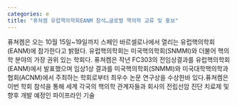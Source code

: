 ```yaml
---
categories: e
title: "퓨쳐켐 유럽핵의학회EANM 참석…글로벌 핵의학 교류 및 홍보"
---
```

퓨쳐켐은 오는 10월 15일~19일까지 스페인 바르셀로나에서 열리는 유럽핵의학회(EANM)에 참가한다고 밝혔다. 유럽핵의학회는 미국핵의학회(SNMMI)와 더불어 핵의학 분야의 가장 권위 있는 학회다. 퓨쳐켐은 작년 FC303의 전임상결과를 유럽핵의학회(EANM)에서 발표했으며 임상1상 결과를 미국핵의학회(SNMMI)와 미국대학핵의학과협회(ACNM)에서 주최하는 학회로부터 최우수 논문 연구상을 수상한바 있다.퓨쳐켐은 이번 학회 참석을 통해 세계 각국의 핵의학 관계자들과 회사의 전립선암 진단 치료제 및 향후 개발 예정인 파이프라인 기술